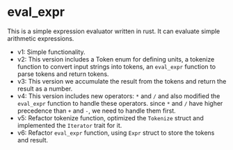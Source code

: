 # eval_expr

This is a simple expression evaluator written in rust. It can evaluate simple arithmetic expressions.

- v1: Simple functionality.
- v2: This version includes a Token enum for defining units, a tokenize function to convert input strings into tokens, an `eval_expr` function to parse tokens and return tokens.
- v3: This version we accumulate the result from the tokens and return the result as a number.
- v4: This version includes new operators: `*` and `/` and also modified the `eval_expr` function to handle these operators. since `*` and `/` have higher precedence than `+` and `-`, we need to handle them first.
- v5: Refactor tokenize function, optimized the `Tokenize` struct and implemented the `Iterator` trait for it.
- v6: Refactor `eval_expr` function, using `Expr` struct to store the tokens and result.
